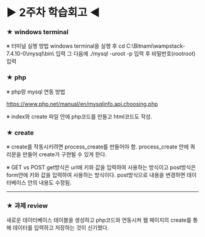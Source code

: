 # ▶ 2주차 학습회고 ◀

### ★ windows terminal

※ 터미널 실행 방법
windows terminal을 실행 후
cd C:\Bitnami\wampstack-7.4.10-0\mysql\bin\ 입력
그 다음에
./mysql -uroot -p
입력 후 비밀번호(rootroot) 입력


### ★ php

※ php랑 mysql 연동 방법

https://www.php.net/manual/en/mysqlinfo.api.choosing.php


※ index와 create 파일 안에 php코드를 만들고 html코드도 작성.


### ★ create

※ create를 작동시키려면 process_create를 만들어야 함.
process_create 안에 쿼리문을 만들어 create가 구현될 수 있게 한다.

※ GET vs POST
get방식은 url에 키와 값을 입력하여 사용하는 방식이고
post방식은 form안에 키와 값을 입력하여 사용하는 방식이다.
post방식으로 내용을 변경하면 데이터베이스 안의 내용도 수정됨.

<hr/>

### ★ 과제 review
새로운 데이터베이스 테이블을 생성하고 php코드와 연동시켜
웹 페이지의 create를 통해 데이터를 입력하고 저장하는 것이 신기했다.




